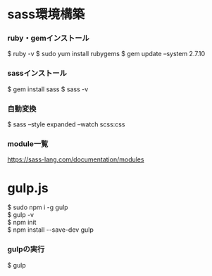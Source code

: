 # sass環境構築
### ruby・gemインストール
$ ruby -v
$ sudo yum install rubygems
$ gem update –system 2.7.10

### sassインストール
$ gem install sass
$ sass -v

### 自動変換
$ sass –style expanded –watch scss:css

### module一覧
https://sass-lang.com/documentation/modules


# gulp.js
$ sudo npm i -g gulp<br>
$ gulp -v<br>
$ npm init<br>
$ npm install --save-dev gulp

### gulpの実行
$ gulp

